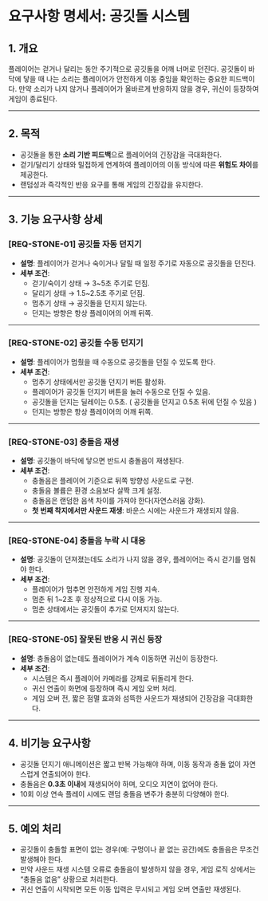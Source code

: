 # 요구사항 명세서: 공깃돌 시스템

## 1. 개요

플레이어는 걷거나 달리는 동안 주기적으로 공깃돌을 어깨 너머로 던진다. 공깃돌이 바닥에 닿을 때 나는 소리는 플레이어가 안전하게 이동 중임을 확인하는 중요한 피드백이다. 만약 소리가 나지 않거나 플레이어가 올바르게 반응하지 않을 경우, 귀신이 등장하여 게임이 종료된다.

---

## 2. 목적

- 공깃돌을 통한 **소리 기반 피드백**으로 플레이어의 긴장감을 극대화한다.
- 걷기/달리기 상태와 밀접하게 연계하여 플레이어의 이동 방식에 따른 **위험도 차이**를 제공한다.
- 랜덤성과 즉각적인 반응 요구를 통해 게임의 긴장감을 유지한다.

---

## 3. 기능 요구사항 상세

### [REQ-STONE-01] 공깃돌 자동 던지기

- **설명**: 플레이어가 걷거나 숙이거나 달릴 때 일정 주기로 자동으로 공깃돌을 던진다.
- **세부 조건**:
    - 걷기/숙이기 상태 → 3~5초 주기로 던짐.
    - 달리기 상태 → 1.5~2.5초 주기로 던짐.
    - 멈추기 상태 → 공깃돌을 던지지 않는다.
    - 던지는 방향은 항상 플레이어의 어깨 뒤쪽.

---

### [REQ-STONE-02] 공깃돌 수동 던지기

- **설명**: 플레이어가 멈췄을 때 수동으로 공깃돌을 던질 수 있도록 한다.
- **세부 조건**:
    - 멈추기 상태에서만 공깃돌 던지기 버튼 활성화.
    - 플레이어가 공깃돌 던지기 버튼을 눌러 수동으로 던질 수 있음.
    - 공깃돌을 던지는 딜레이는 0.5초. ( 공깃돌을 던지고 0.5초 뒤에 던질 수 있음 )
    - 던지는 방향은 항상 플레이어의 어깨 뒤쪽.

---

### [REQ-STONE-03] 충돌음 재생

- **설명**: 공깃돌이 바닥에 닿으면 반드시 충돌음이 재생된다.
- **세부 조건**:
    - 충돌음은 플레이어 기준으로 뒤쪽 방향성 사운드로 구현.
    - 충돌음 볼륨은 환경 소음보다 살짝 크게 설정.
    - 충돌음은 랜덤한 음색 차이를 가져야 한다(자연스러움 강화).
    - **첫 번째 착지에서만 사운드 재생**: 바운스 시에는 사운드가 재생되지 않음.

---

### [REQ-STONE-04] 충돌음 누락 시 대응

- **설명**: 공깃돌이 던져졌는데도 소리가 나지 않을 경우, 플레이어는 즉시 걷기를 멈춰야 한다.
- **세부 조건**:
    - 플레이어가 멈추면 안전하게 게임 진행 지속.
    - 멈춘 뒤 1~2초 후 정상적으로 다시 이동 가능.
    - 멈춘 상태에서는 공깃돌이 추가로 던져지지 않는다.

---

### [REQ-STONE-05] 잘못된 반응 시 귀신 등장

- **설명**: 충돌음이 없는데도 플레이어가 계속 이동하면 귀신이 등장한다.
- **세부 조건**:
    - 시스템은 즉시 플레이어 카메라를 강제로 뒤돌리게 한다.
    - 귀신 연출이 화면에 등장하며 즉시 게임 오버 처리.
    - 게임 오버 전, 짧은 점멸 효과와 섬뜩한 사운드가 재생되어 긴장감을 극대화한다.

---

## 4. 비기능 요구사항

- 공깃돌 던지기 애니메이션은 짧고 반복 가능해야 하며, 이동 동작과 충돌 없이 자연스럽게 연출되어야 한다.
- 충돌음은 **0.3초 이내**에 재생되어야 하며, 오디오 지연이 없어야 한다.
- 10회 이상 연속 플레이 시에도 랜덤 충돌음 변주가 충분히 다양해야 한다.

---

## 5. 예외 처리

- 공깃돌이 충돌할 표면이 없는 경우(예: 구멍이나 끝 없는 공간)에도 충돌음은 무조건 발생해야 한다.
- 만약 사운드 재생 시스템 오류로 충돌음이 발생하지 않을 경우, 게임 로직 상에서는 “충돌음 없음” 상황으로 처리한다.
- 귀신 연출이 시작되면 모든 이동 입력은 무시되고 게임 오버 연출만 재생된다.